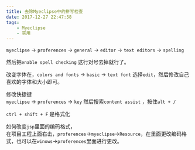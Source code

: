 ```yaml
---
title: 去除Myeclipse中的拼写检查
date: 2017-12-27 22:47:58
tags:
	- Myeclipse
	- 实用
---
```

`myeclipse` -> `proferences` -> `general` -> `editor` -> `text editors` -> `spelling`  

然后把`enable spell checking` 这行对号去掉就行了。  

改变字体在，`colors and fonts` -> `basic` -> `text font` 选择`edit`，然后修改自己喜欢的字体和大小即可。  

<!-- more -->

修改快捷键  
`myeclipse` -> `proferences` -> `key` 然后搜索`content assist` ，按住`alt + /`  

`ctrl + shift + F` 是格式化  

如何改变`jsp`里面的编码格式，  
在项目工程上面右击，`proferences`->`myeclipse`->`Resource`，在里面更改编码格式，也可以在`winows`->`proferences`里面进行更改。
